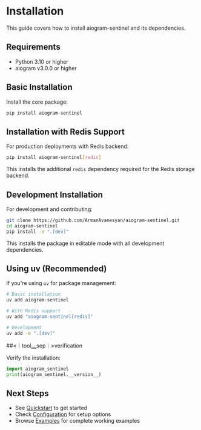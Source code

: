 # Installation

This guide covers how to install aiogram-sentinel and its dependencies.

## Requirements

- Python 3.10 or higher
- aiogram v3.0.0 or higher

## Basic Installation

Install the core package:

```bash
pip install aiogram-sentinel
```

## Installation with Redis Support

For production deployments with Redis backend:

```bash
pip install aiogram-sentinel[redis]
```

This installs the additional `redis` dependency required for the Redis storage backend.

## Development Installation

For development and contributing:

```bash
git clone https://github.com/ArmanAvanesyan/aiogram-sentinel.git
cd aiogram-sentinel
pip install -e ".[dev]"
```

This installs the package in editable mode with all development dependencies.

## Using uv (Recommended)

If you're using `uv` for package management:

```bash
# Basic installation
uv add aiogram-sentinel

# With Redis support
uv add "aiogram-sentinel[redis]"

# Development
uv add -e ".[dev]"
```

##<｜tool▁sep｜>verification

Verify the installation:

```python
import aiogram_sentinel
print(aiogram_sentinel.__version__)
```

## Next Steps

- See [Quickstart](quickstart.md) to get started
- Check [Configuration](configuration.md) for setup options
- Browse [Examples](../examples/) for complete working examples
